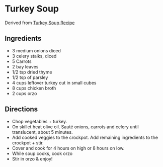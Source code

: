 # Turkey Soup

Derived from [Turkey Soup Recipe](https://thecleaneatingcouple.com/leftover-turkey-soup/?utm_campaign=yummly&utm_medium=yummly&utm_source=yummly)

## Ingredients
 - 3 medium onions diced
 - 3 celery stalks, diced
 - 5 Carrots
 - 2 bay leaves
 - 1/2 tsp dried thyme
 - 1/2 tsp of parsley
 - 4 cups leftover turkey cut in small cubes
 - 8 cups chicken broth
 - 2 cups orzo

## Directions

- Chop vegetables + turkey.
- On skillet heat olive oil. Sauté onions, carrots and celery until translucent, about 5 minutes.
- Add cooked veggies to the crockpot. Add remaining ingredients to the crockpot + stir.
- Cover and cook for 4 hours on high or 8 hours on low.
- While soup cooks, cook orzo
- Stir in orzo & enjoy!
